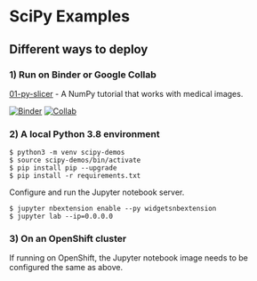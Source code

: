 # SciPy Examples

## Different ways to deploy

### 1) Run on Binder or Google Collab

[01-py-slicer](01-py-slicer.ipynb) - A NumPy tutorial that works with medical images.

[![Binder](https://mybinder.org/badge_logo.svg)](https://mybinder.org/v2/gh/redhat-naps-da/data-science-notebooks/main?filepath=scipy%2F01-py-slicer.ipynb)
[![Collab](https://colab.research.google.com/assets/colab-badge.svg)](https://colab.research.google.com/gist/bkoz/dd7e9de3c3d3ed5a579a8094197861b4/slider.ipynb)

### 2) A local Python 3.8 environment

```
$ python3 -m venv scipy-demos
$ source scipy-demos/bin/activate
$ pip install pip --upgrade
$ pip install -r requirements.txt
```

Configure and run the Jupyter notebook server.

```
$ jupyter nbextension enable --py widgetsnbextension
$ jupyter lab --ip=0.0.0.0
```

### 3) On an OpenShift cluster

If running on OpenShift, the Jupyter notebook image needs to
be configured the same as above.


